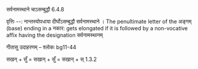 

 सर्वनामस्थाने चाऽसम्बुद्धौ 6.4.8 


वृत्तिः --: नान्तस्योपधाया दीर्घोऽसम्बुद्धौ सर्वनामस्थाने । The penultimate letter of the अङ्गम् (base) ending in a नकार: gets elongated if it is followed by a non-vocative affix having the designation सर्वनामस्थानम् 


गीतासु उदाहरणम् – श्लोकः bg11-44 


सखन् + सुँ = सखान् + सुँ = सखान् + स् 1.3.2 


